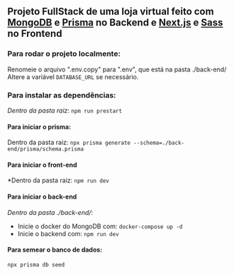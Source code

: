 ## Projeto FullStack de uma loja virtual feito com [MongoDB](https://www.mongodb.com/) e [Prisma](https://www.prisma.io/) no Backend e [Next.js](https://nextjs.org/) e [Sass](https://sass-lang.com/) no Frontend

### Para rodar o projeto localmente:
Renomeie o arquivo ".env.copy" para ".env", que está na pasta ./back-end/
Altere a variável `DATABASE_URL` se necessário.
### Para instalar as dependências:
_Dentro da pasta raiz_:
`npm run prestart`
#### Para iniciar o prisma:
Dentro da pasta raiz:
`npx prisma generate --schema=./back-end/prisma/schema.prisma`
#### Para iniciar o front-end
*Dentro da pasta raiz:
`npm run dev`
####  Para iniciar o back-end
*Dentro da pasta ./back-end/*:
* Inicie o docker do MongoDB com:
`docker-compose up -d`
* Inicie o backend com:
`npm run dev`

#### Para semear o banco de dados:
` npx prisma db seed `
